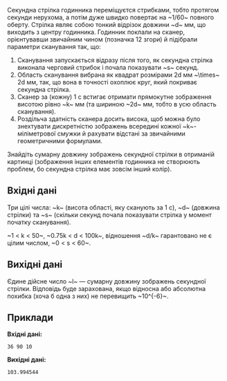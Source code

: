 ﻿Секундна стрілка годинника переміщуєтся стрибками, тобто протягом секунди нерухома, а потім дуже швидко повертає на ~1/60~ повного оберту. Стрілка являє собою тонкий відрізок довжини ~d~&nbsp;мм, що виходить&nbsp;з центру годинника.
Годинник поклали&nbsp;на сканер, орієнтувавши звичайним чином (позначка 12 згори) й підібрали параметри сканування так, що:

1.  Сканування запускається відразу після того, як секундна стрілка виконала черговий стрибок і почала показувати ~s~ секунд.
2.  Область сканування вибрана як квадрат розмірами 2d&nbsp;мм ~\times~ 2d&nbsp;мм, так, що вона&nbsp;в точності охоплює круг, який покриває секундна стрілка.
3.  Сканер&nbsp;за (кожну) 1&nbsp;с встигає отримати прямокутне зображення висотою рівно ~k~&nbsp;мм (та&nbsp;шириною ~2d~&nbsp;мм, тобто&nbsp;в усю область сканування).
4.  Роздільча здатність сканера досить висока,&nbsp;щоб можна було знехтувати дискретністю зображень всередині кожної ~k~-міліметрової смужки й рахувати відстані&nbsp;за звичайними геометричними формулами.

Знайдіть сумарну довжину зображень секундної стрілки&nbsp;в отриманій картинці (зображення інших елементів годинника не створюють проблем,&nbsp;бо секундна стрілка має зовсім інший колір).

## Вхідні дані
Три цілі числа: ~k~ (висота області, яку сканують&nbsp;за 1&nbsp;с), ~d~ (довжина стрілки) та ~s~ (скільки секунд почала показувати стрілка&nbsp;у момент початку сканування).

~1 < k < 50~,
~0.75k < d < 100k~,
відношення ~d/k~ гарантовано не є цілим числом,
~0 < s < 60~.

## Вихідні дані
Єдине дійсне число ~l~ — сумарну довжину зображень секундної стрілки.
Відповідь буде зарахована, якщо відносна або абсолютна похибка (хоча б одна з них) не перевищить ~10^{-6}~.

## Приклади
**Вхідні дані:**
```
36 90 10
```

**Вихідні дані:**
```
103.994544
```
